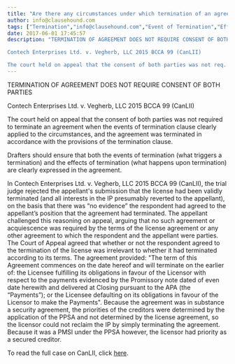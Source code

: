 ```yaml
---
title: "Are there any circumstances under which termination of an agreement require the consent of both parties, if at all?"
author: info@clausehound.com
tags: ["Termination","info@clausehound.com","Event of Termination","Effects of Termination"]
date: 2017-06-01 17:45:57
description: "TERMINATION OF AGREEMENT DOES NOT REQUIRE CONSENT OF BOTH PARTIES

Contech Enterprises Ltd. v. Vegherb, LLC 2015 BCCA 99 (CanLII)

The court held on appeal that the consent of both parties was not req..."
---
```


TERMINATION OF AGREEMENT DOES NOT REQUIRE CONSENT OF BOTH PARTIES

Contech Enterprises Ltd. v. Vegherb, LLC 2015 BCCA 99 (CanLII)

The court held on appeal that the consent of both parties was not required to terminate an agreement when the events of termination clause clearly applied to the circumstances, and the agreement was terminated in accordance with the provisions of the termination clause.

Drafters should ensure that both the events of termination (what triggers a termination) and the effects of termination (what happens upon termination) are clearly expressed in the agreement.

In Contech Enterprises Ltd. v. Vegherb, LLC 2015 BCCA 99 (CanLII), the trial judge rejected the appellant's submission that the license had been validly terminated (and all interests in the IP presumably reverted to the appellant), on the basis that there was “no evidence” the respondent had agreed to the appellant’s position that the agreement had terminated. The appellant challenged this reasoning on appeal, arguing that no such agreement or acquiescence was required by the terms of the license agreement or any other agreement to which the respondent and the appellant were parties. The Court of Appeal agreed that whether or not the respondent agreed to the termination of the license was irrelevant to whether it had terminated according to its terms. The agreement provided: "The term of this Agreement commences on the date hereof and will terminate on the earlier of: the Licensee fulfilling its obligations in favour of the Licensor with respect to the payments evidenced by the Promissory note dated of even date herewith and delivered at Closing pursuant to the APA (the “Payments”); or the Licensee defaulting on its obligations in favour of the Licensor to make the Payments". Because the agreement was in substance a security agreement, the priorities of the creditors were determined by the application of the PPSA and not determined by the license agreement, so the licensor could not reclaim the IP by simply terminating the agreement. Because it was a PMSI under the PPSA however, the licensor had priority as a secured creditor.

To read the full case on CanLII, click [here](http://www.canlii.org/en/bc/bcca/doc/2015/2015bcca99/2015bcca99.html).